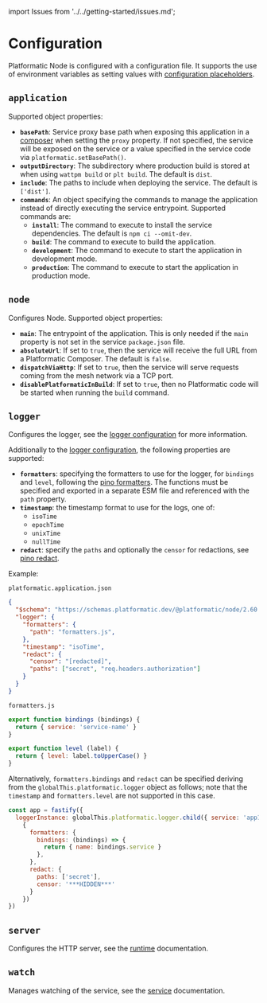 import Issues from '../../getting-started/issues.md';

# Configuration

Platformatic Node is configured with a configuration file. It supports the use
of environment variables as setting values with [configuration placeholders](#configuration-placeholders).

## `application`

Supported object properties:

- **`basePath`**: Service proxy base path when exposing this application in a [composer](../../composer/configuration.md) when setting the `proxy` property. If not specified, the service will be exposed on the service or a value specified in the service code via `platformatic.setBasePath()`.
- **`outputDirectory`**: The subdirectory where production build is stored at when using `wattpm build` or `plt build`. The default is `dist`.
- **`include`**: The paths to include when deploying the service. The default is `['dist']`.
- **`commands`**: An object specifying the commands to manage the application instead of directly executing the service entrypoint. Supported commands are:
  - **`install`**: The command to execute to install the service dependencies. The default is `npm ci --omit-dev`.
  - **`build`**: The command to execute to build the application.
  - **`development`**: The command to execute to start the application in development mode.
  - **`production`**: The command to execute to start the application in production mode.

## `node`

Configures Node. Supported object properties:

- **`main`**: The entrypoint of the application. This is only needed if the `main` property is not set in the service `package.json` file.
- **`absoluteUrl`**: If set to `true`, then the service will receive the full URL from a Platformatic Composer. The default is `false`.
- **`dispatchViaHttp`**: If set to `true`, then the service will serve requests coming from the mesh network via a TCP port.
- **`disablePlatformaticInBuild`**: If set to `true`, then no Platformatic code will be started when running the `build` command.

## `logger`

Configures the logger, see the [logger configuration](https://www.fastify.io/docs/latest/Reference/Server/#logger) for more information.

Additionally to the [logger configuration](https://www.fastify.io/docs/latest/Reference/Server/#logger), the following properties are supported:

- **`formatters`**: specifying the formatters to use for the logger, for `bindings` and `level`, following the [pino formatters](https://github.com/pinojs/pino/blob/main/docs/api.md#formatters-object). The functions must be specified and exported in a separate ESM file and referenced with the `path` property.
- **`timestamp`**: the timestamp format to use for the logs, one of:
  - `isoTime`
  - `epochTime`
  - `unixTime`
  - `nullTime`
- **`redact`**: specify the `paths` and optionally the `censor` for redactions, see [pino redact](https://github.com/pinojs/pino/blob/main/docs/api.md#redact-array--object).

Example:

`platformatic.application.json`

``` json
{
  "$schema": "https://schemas.platformatic.dev/@platformatic/node/2.60.0.json",
  "logger": {
    "formatters": {
      "path": "formatters.js",
    },
    "timestamp": "isoTime",
    "redact": {
      "censor": "[redacted]",
      "paths": ["secret", "req.headers.authorization"]
    }
  }
}
```

`formatters.js`

``` js
export function bindings (bindings) {
  return { service: 'service-name' }
}

export function level (label) {
  return { level: label.toUpperCase() }
}
```

Alternatively, `formatters.bindings` and `redact` can be specified deriving from the `globalThis.platformatic.logger` object as follows; note that the `timestamp` and `formatters.level` are not supported in this case.

```js
const app = fastify({
  loggerInstance: globalThis.platformatic.logger.child({ service: 'app1' },
    {
      formatters: {
        bindings: (bindings) => {
          return { name: bindings.service }
        },
      },
      redact: {
        paths: ['secret'],
        censor: '***HIDDEN***'
      }
    })
})
```

## `server`

Configures the HTTP server, see the [runtime](../../runtime/configuration.md#server) documentation.

## `watch`

Manages watching of the service, see the [service](../../service/configuration.md#watch) documentation.

<Issues />
